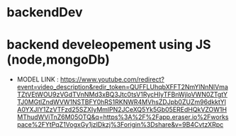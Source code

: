 # backendDev
# backend develeopement using JS (node,mongoDb)

- MODEL LINK : https://www.youtube.com/redirect?event=video_description&redir_token=QUFFLUhqbXFFT2NmYlNnNlVmaTZtVEtWOU9zVGdTVnNMd3xBQ3Jtc0tsV1RycHIyTFBnWjloVWN0ZTgtYTJ0MGtlZndWVW1NSTBFY0hRS1RKNWR4MVhsZDJpb0ZUZm96dkktYlA0YXJIY1ZzVTFzd25SZXIyMmlPN2JCeXQ5Yk5Gb05EREdHQkVZOW1HMThudWViTnZ6M05OTQ&q=https%3A%2F%2Fapp.eraser.io%2Fworkspace%2FYtPqZ1VogxGy1jzIDkzj%3Forigin%3Dshare&v=9B4CvtzXRpc